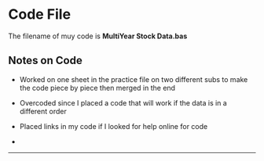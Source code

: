 # Code File

The filename of muy code is **MultiYear Stock Data.bas**

## Notes on Code

* Worked on one sheet in the practice file on two different subs to make the code piece by piece then merged in the end

* Overcoded since I placed a code that will work if the data is in a different order

* Placed links in my code if I looked for help online for code

* 

---

